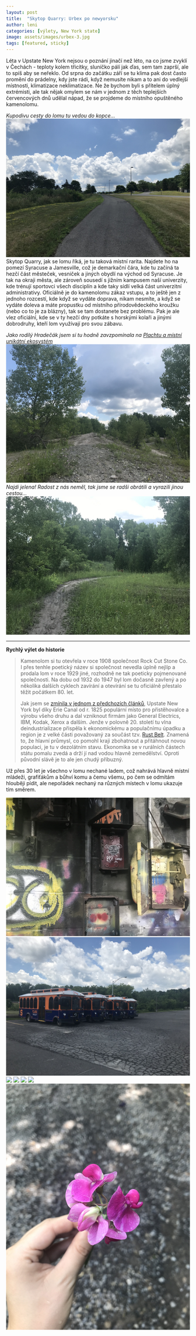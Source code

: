 ```yaml
---
layout: post
title:  "Skytop Quarry: Urbex po newyorsku"
author: leni
categories: [výlety, New York state]
image: assets/images/urbex-3.jpg
tags: [featured, sticky]
---
```


Léta v Upstate New York nejsou o poznání jinačí než léto, na co jsme zvyklí v Čechách - teploty kolem třicítky, sluníčko pálí jak ďas, sem tam zaprší, ale to spíš aby se neřeklo. Od srpna do začátku září se tu klima pak dost často promění do prádelny, kdy jste rádi, když nemusíte nikam a to ani do vedlejší místnosti, klimatizace neklimatizace. Ne že bychom byli s přítelem úplný extrémisti, ale tak nějak omylem se nám v jednom z těch teplejších červencových dnů udělal nápad, že se projdeme do místního opuštěného kamenolomu.

*Kupodivu cesty do lomu tu vedou do kopce...*
<img src="/assets/images/cesta-tam.jpg">
Skytop Quarry, jak se lomu říká, je tu taková místní rarita. Najdete ho na pomezí Syracuse a Jamesville, což je demarkační čára, kde tu  začíná ta hezčí část městeček, vesniček a jiných obydlí na východ od Syracuse. Je tak na okraji města, ale zároveň sousedí s jižním kampusem naší univerzity, kde trénují sportovci všech disciplín a kde taky sídlí velká část univerzitní administrativy. Oficiálně je do kamenolomu zákaz vstupu, a to ještě jen z jednoho rozcestí, kde když se vydáte doprava, nikam nesmíte, a když se vydáte doleva a máte propustku od místního přírodovědeckého kroužku (nebo co to je za blázny), tak se tam dostanete bez problému. Pak je ale vlez oficiální, kde se v ty hezčí dny potkáte s horskými kolaři a jinými dobrodruhy, kteří lom využívají pro svou zábavu.

*Jako rodilý Hradečák jsem si tu hodně zavzpomínala na <a href="https://www.idnes.cz/hradec-kralove/zpravy/prirodni-pamatka-plachta-exmoorsti-kone-pony-pastva-sucho-hradec-kralovehradecky.A200609_552149_hradec-zpravy_tuu">Plachtu a místní unikátní ekosystém</a>*
<img src="/assets/images/lom-1.jpg">
*Najdi jelena! Radost z nás neměl, tak jsme se radši obrátili a vyrazili jinou cestou...*
<img src="/assets/images/najdi-jelena.jpg">

---
**Rychlý výlet do historie**
> Kamenolom si tu otevřela v roce 1908 společnost Rock Cut Stone Co. I přes tenhle poetický název si společnost nevedla úplně nejlíp a prodala lom v roce 1929 jiné, rozhodně ne tak poeticky pojmenované společnosti. Na dobu od 1932 do 1947 byl lom dočasně zavřený a po několika dalších cyklech zavírání a otevírání se tu oficiálně přestalo těžit počátkem 80. let.
>
>Jak jsem se <a href="https://doktoratvnewyorku.github.io/chittenango-falls/">zmínila v jednom z předchozích článků</a>, Upstate New York byl díky Erie Canal od r. 1825 populární místo pro přistěhovalce a výrobu všeho druhu a dal vzniknout firmám jako General Electrics, IBM, Kodak, Xerox a dalším. Jenže v polovně 20. století tu vlna deindustrializace přispěla k ekonomickému a populačnímu úpadku a region je z velké části považovaný za součást tzv. <a href="https://www.investopedia.com/terms/r/rust-belt.asp">Rust Belt</a>. Znamená to, že hlavní průmysl, co pomohl kraji zbohatnout a přitáhnout novou populaci, je tu v dezolátním stavu. Ekonomika se v rurálních částech státu pomalu zvedá a drží jí nad vodou hlavně zemedělství. Oproti původní slávě je to ale jen chudý příbuzný. 


Už přes 30 let je všechno v lomu nechané ladem, což nahrává hlavně místní mládeži, grafiťákům a bůhví komu a čemu všemu, po čem se odmítám hlouběji pídit, ale nepořádek nechaný na různých místech v lomu ukazuje tím směrem.

<img src="/assets/images/covid-urbex.jpg">

<img src="/assets/images/tramvaje.jpg">
<img src="/assets/images/urbex-1.jpg">
<img src="/assets/images/urbex-2.jpg">
<img src="/assets/images/urbex-3.jpg">
<img src="/assets/images/vyhled-z-lomu.jpg">

<img src="/assets/images/kyticka.jpg">

